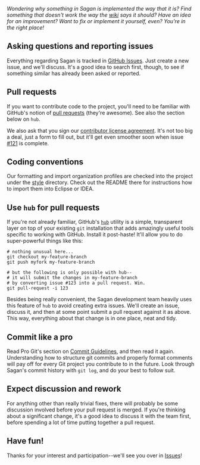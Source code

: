 
_Wondering why something in Sagan is implemented the way that it is? Find something that doesn't work the way the [wiki](https://github.com/spring-io/sagan/wiki) says it should? Have an idea for an improvement? Want to fix or implement it yourself, even? You're in the right place!_


## Asking questions and reporting issues

Everything regarding Sagan is tracked in [GitHub Issues](https://github.com/spring-io/sagan/issues). Just create a new issue, and we'll discuss. It's a good idea to search first, though, to see if something similar has already been asked or reported.


## Pull requests

If you want to contribute code to the project, you'll need to be familiar with GitHub's notion of [pull requests](https://help.github.com/articles/using-pull-requests) (they're awesome). See also the section below on `hub`.

We also ask that you sign our [contributor license agreement](http://support.springsource.com/spring_bsd3_committer_signup). It's not too big a deal, just a form to fill out, but it'll get even smoother soon when issue [#121](https://github.com/spring-io/sagan/issues/121) is complete.


## Coding conventions

Our formatting and import organization profiles are checked into the project under the [style](https://github.com/spring-io/sagan/tree/master/style) directory. Check out the README there for instructions how to import them into Eclipse or IDEA.


## Use `hub` for pull requests

If you're not already familiar, GitHub's [`hub`](http://hub.github.com) utility is a simple, transparent layer on top of your existing `git` installation that adds amazingly useful tools specific to working with GitHub. Install it post-haste! It'll allow you to do super-powerful things like this:

    # nothing unusual here...
    git checkout my-feature-branch
    git push myfork my-feature-branch

    # but the following is only possible with hub--
    # it will submit the changes in my-feature-branch
    # by converting issue #123 into a pull request. Win.
    git pull-request -i 123

Besides being really convenient, the Sagan development team heavily uses this feature of `hub` to avoid creating extra issues. We'll create an issue, discuss it, and then at some point submit a pull request against it as above. This way, everything about that change is in one place, neat and tidy.


## Commit like a pro

Read Pro Git's section on [Commit Guidelines](http://www.git-scm.com/book/en/Distributed-Git-Contributing-to-a-Project#Commit-Guidelines), and then read it again. Understanding how to structure git commits and properly format comments will pay off for every Git project you contribute to in the future. Look through Sagan's commit history with `git log`, and do your best to follow suit.


## Expect discussion and rework

For anything other than really trivial fixes, there will probably be some discussion involved before your pull request is merged. If you're thinking about a significant change, it's a good idea to discuss it with the team first, before spending a lot of time putting together a pull request.


## Have fun!

Thanks for your interest and participation--we'll see you over in [Issues](https://github.com/spring-io/sagan/issues)!

